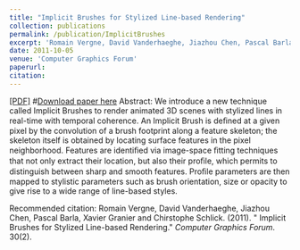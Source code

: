```yaml
---
title: "Implicit Brushes for Stylized Line-based Rendering"
collection: publications
permalink: /publication/ImplicitBrushes
excerpt: 'Romain Vergne, David Vanderhaeghe, Jiazhou Chen, Pascal Barla, Xavier Granier and Chirstophe Schlick'
date: 2011-10-05
venue: 'Computer Graphics Forum'
paperurl: 
citation: 
---
```

[[PDF]](http://califoriachen.github.io/files/2013CGF.pdf)
#[Download paper here](http://califoriachen.github.io/files/2013CGF.pdf)
Abstract: We introduce a new technique called Implicit Brushes to render animated 3D scenes with stylized lines in real-time with temporal coherence. An Implicit Brush is deﬁned at a given pixel by the convolution of a brush footprint along a feature skeleton; the skeleton itself is obtained by locating surface features in the pixel neighborhood. Features are identiﬁed via image-space ﬁtting techniques that not only extract their location, but also their proﬁle, which permits to distinguish between sharp and smooth features. Proﬁle parameters are then mapped to stylistic parameters such as brush orientation, size or opacity to give rise to a wide range of line-based styles.

Recommended citation: Romain Vergne, David Vanderhaeghe, Jiazhou Chen, Pascal Barla, Xavier Granier and Chirstophe Schlick. (2011). &quot; Implicit Brushes for Stylized Line-based Rendering.&quot; <i>Computer Graphics Forum</i>. 30(2).